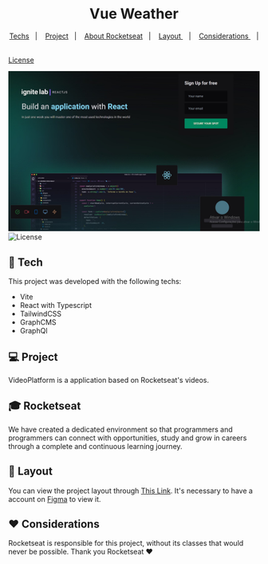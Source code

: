 <h1 align="center">
  Vue Weather
</h1>

<p align="center">
  <a href="#-tech">Techs</a>&nbsp;&nbsp;&nbsp;|&nbsp;&nbsp;&nbsp;
  <a href="#-project">Project</a>&nbsp;&nbsp;&nbsp;|&nbsp;&nbsp;&nbsp;
  <a href="#-rocketseat">About Rocketseat</a>&nbsp;&nbsp;&nbsp;|&nbsp;&nbsp;&nbsp;
  <a href="#-layout"> Layout </a>&nbsp;&nbsp;&nbsp;|&nbsp;&nbsp;&nbsp;
  <a href="#-considerations"> Considerations </a>&nbsp;&nbsp;&nbsp;|&nbsp;&nbsp;&nbsp;
  
  <a href="#memo-license">License</a>
</p>

<img src="./public/formPage.jpg" alt="Form page image" />
<img alt="License" src="https://img.shields.io/static/v1?label=license&message=MIT&color=49AA26&labelColor=000000">

<br>

## 🚀 Tech
This project was developed with the following techs:

- Vite
- React with Typescript
- TailwindCSS
- GraphCMS
- GraphQl

## 💻 Project
VideoPlatform is a application based on Rocketseat's videos. 


## 🎓 Rocketseat
 We have created a dedicated environment so that programmers and programmers can connect with opportunities, study and grow in careers through a complete and continuous learning journey.
 
 ## 🎨 Layout
 You can view the project layout through [This Link](https://www.figma.com/community/file/1120711251998877938). It's necessary to have a account on [Figma](http://figma.com/) to view it.
 
 ## ♥ Considerations 
 Rocketseat is responsible for this project, without its classes that would never be possible. Thank you Rocketseat ♥
